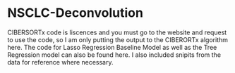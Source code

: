 # NSCLC-Deconvolution

CIBERSORTx code is liscences and you must go to the website and request to use the code, so I am only putting the output to the CIBERORTx algorithm here. The code for Lasso Regression Baseline Model as well as the Tree Regression model can also be found here. I also included snipits from the data for reference where necessary.
